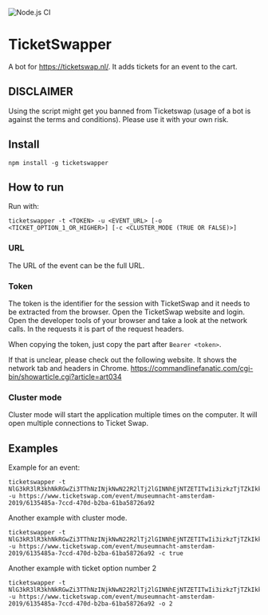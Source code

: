 ![Node.js CI](https://github.com/Ecostack/TicketSwapper/workflows/Node.js%20CI/badge.svg?branch=master)

# TicketSwapper

A bot for https://ticketswap.nl/. It adds tickets for an event to the cart.

## DISCLAIMER

Using the script might get you banned from Ticketswap (usage of a bot is against the terms and conditions). Please use it with your own risk.

## Install

`npm install -g ticketswapper`

## How to run

Run with:

```shell script
ticketswapper -t <TOKEN> -u <EVENT_URL> [-o <TICKET_OPTION_1_OR_HIGHER>] [-c <CLUSTER_MODE (TRUE OR FALSE)>]
```

### URL
The URL of the event can be the full URL.

### Token
The token is the identifier for the session with TicketSwap and it needs to be extracted from the browser.
Open the TicketSwap website and login. Open the developer tools of your browser and take a look at the network calls. In the requests it is part of the request headers.

When copying the token, just copy the part after `Bearer <token>`.

If that is unclear, please check out the following website. It shows the network tab and headers in Chrome.
https://commandlinefanatic.com/cgi-bin/showarticle.cgi?article=art034



### Cluster mode

Cluster mode will start the application multiple times on the computer. It will open multiple connections to Ticket Swap.

## Examples

Example for an event:

```shell script
ticketswapper -t NlG3kR3lR3khNkRGwZi3TThNzINjkNwN22R2lTj2lGINNhEjNTZETITwIi3izkzTjTZkIkkZiETiEkwhGTz3z23h3Z33 -u https://www.ticketswap.com/event/museumnacht-amsterdam-2019/6135485a-7ccd-470d-b2ba-61ba58726a92 
```

Another example with cluster mode.

```shell script
ticketswapper -t NlG3kR3lR3khNkRGwZi3TThNzINjkNwN22R2lTj2lGINNhEjNTZETITwIi3izkzTjTZkIkkZiETiEkwhGTz3z23h3Z33 -u https://www.ticketswap.com/event/museumnacht-amsterdam-2019/6135485a-7ccd-470d-b2ba-61ba58726a92 -c true 
```

Another example with ticket option number 2

```shell script
ticketswapper -t NlG3kR3lR3khNkRGwZi3TThNzINjkNwN22R2lTj2lGINNhEjNTZETITwIi3izkzTjTZkIkkZiETiEkwhGTz3z23h3Z33 -u https://www.ticketswap.com/event/museumnacht-amsterdam-2019/6135485a-7ccd-470d-b2ba-61ba58726a92 -o 2 
```
